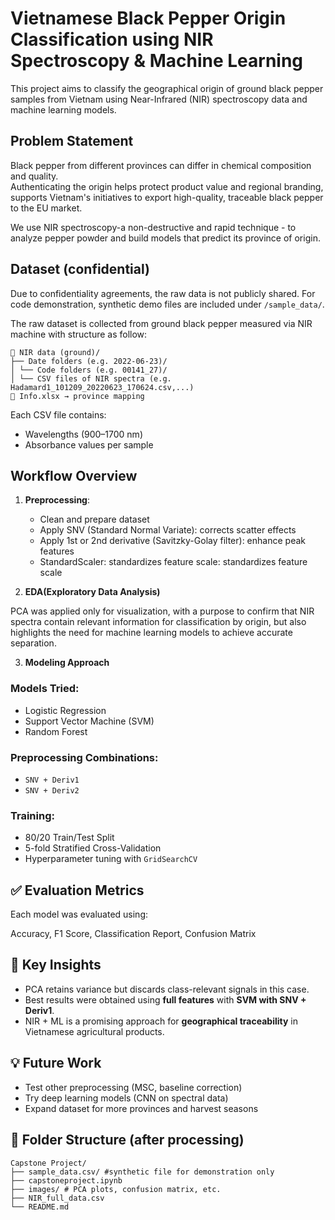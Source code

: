 # Vietnamese Black Pepper Origin Classification using NIR Spectroscopy & Machine Learning

This project aims to classify the geographical origin of ground black pepper samples from Vietnam using Near-Infrared (NIR) spectroscopy data and machine learning models.

## Problem Statement

Black pepper from different provinces can differ in chemical composition and quality.  
Authenticating the origin helps protect product value and regional branding, supports Vietnam's initiatives to export high-quality, traceable black pepper to the EU market.

We use NIR spectroscopy-a non-destructive and rapid technique - to analyze pepper powder and build models that predict its province of origin.

## Dataset (confidential)
Due to confidentiality agreements, the raw data is not publicly shared. For code demonstration, synthetic demo files are included under `/sample_data/`.

The raw dataset is collected from ground black pepper measured via NIR machine with structure as follow:
```
📁 NIR data (ground)/
├── Date folders (e.g. 2022-06-23)/
│ └── Code folders (e.g. 00141_27)/
│ └── CSV files of NIR spectra (e.g. Hadamard1_101209_20220623_170624.csv,...)
📄 Info.xlsx → province mapping
```


Each CSV file contains:
- Wavelengths (900–1700 nm)
- Absorbance values per sample


## Workflow Overview

1. **Preprocessing**:  
   - Clean and prepare dataset
   - Apply SNV (Standard Normal Variate): corrects scatter effects
   - Apply 1st or 2nd derivative (Savitzky-Golay filter): enhance peak features
   - StandardScaler: standardizes feature scale: standardizes feature scale
    
2. **EDA(Exploratory Data Analysis)**

PCA was applied only for visualization, with a purpose to confirm that NIR spectra contain relevant information for classification by origin, but also highlights the need for machine learning models to achieve accurate separation.

3. **Modeling Approach**

### Models Tried:
- Logistic Regression
- Support Vector Machine (SVM)
- Random Forest

### Preprocessing Combinations:
- `SNV + Deriv1`
- `SNV + Deriv2`

### Training:
- 80/20 Train/Test Split
- 5-fold Stratified Cross-Validation
- Hyperparameter tuning with `GridSearchCV`

## ✅ Evaluation Metrics

Each model was evaluated using:

Accuracy, F1 Score, Classification Report, Confusion Matrix

## 🎯 Key Insights

- PCA retains variance but discards class-relevant signals in this case.
- Best results were obtained using **full features** with **SVM with SNV + Deriv1**.
- NIR + ML is a promising approach for **geographical traceability** in Vietnamese agricultural products.

## 💡 Future Work

- Test other preprocessing (MSC, baseline correction)
- Try deep learning models (CNN on spectral data)
- Expand dataset for more provinces and harvest seasons

## 📂 Folder Structure (after processing)
```
Capstone Project/
├── sample_data.csv/ #synthetic file for demonstration only
├── capstoneproject.ipynb
├── images/ # PCA plots, confusion matrix, etc.
├── NIR_full_data.csv
└── README.md
```
